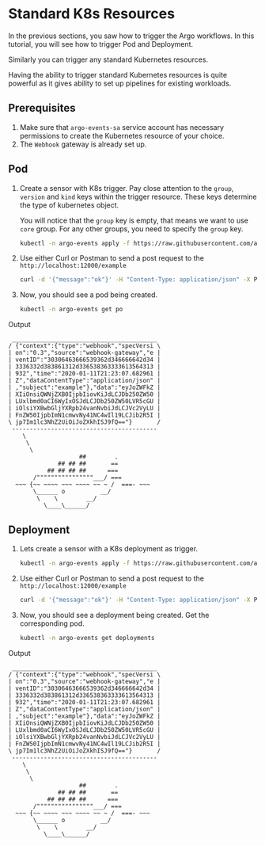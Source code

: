 # Standard K8s Resources
In the previous sections, you saw how to trigger the Argo workflows. In this tutorial, you 
will see how to trigger Pod and Deployment.

Similarly you can trigger any standard Kubernetes resources.

Having the ability to trigger standard Kubernetes resources is quite powerful as it gives ability to
set up pipelines for existing workloads.



## Prerequisites
1. Make sure that `argo-events-sa` service account has necessary permissions to 
create the Kubernetes resource of your choice.
2. The `Webhook` gateway is already set up.

## Pod

1. Create a sensor with K8s trigger. Pay close attention to the `group`, `version` and `kind`
   keys within the trigger resource. These keys determine the type of kubernetes object.
   
   You will notice that the `group` key is empty, that means we want to use `core` group.
   For any other groups, you need to specify the `group` key.
   
   ```bash
   kubectl -n argo-events apply -f https://raw.githubusercontent.com/argoproj/argo-events/master/examples/tutorials/03-standard-k8s-resources/sensor-pod.yaml
   ```

2. Use either Curl or Postman to send a post request to the `http://localhost:12000/example`
   
   ```bash
   curl -d '{"message":"ok"}' -H "Content-Type: application/json" -X POST http://localhost:12000/example
   ```
   
3. Now, you should see a pod being created.
   
   ```bash
   kubectl -n argo-events get po
   ```
  
  Output
  
  ```
   _________________________________________ 
  / {"context":{"type":"webhook","specVersi \
  | on":"0.3","source":"webhook-gateway","e |
  | ventID":"30306463666539362d346666642d34 |
  | 3336332d383861312d336538363333613564313 |
  | 932","time":"2020-01-11T21:23:07.682961 |
  | Z","dataContentType":"application/json" |
  | ,"subject":"example"},"data":"eyJoZWFkZ |
  | XIiOnsiQWNjZXB0IjpbIiovKiJdLCJDb250ZW50 |
  | LUxlbmd0aCI6WyIxOSJdLCJDb250ZW50LVR5cGU |
  | iOlsiYXBwbGljYXRpb24vanNvbiJdLCJVc2VyLU |
  | FnZW50IjpbImN1cmwvNy41NC4wIl19LCJib2R5I |
  \ jp7Im1lc3NhZ2UiOiJoZXkhISJ9fQ=="}       /
   ----------------------------------------- 
      \
       \
        \     
                      ##        .            
                ## ## ##       ==            
             ## ## ## ##      ===            
         /""""""""""""""""___/ ===        
    ~~~ {~~ ~~~~ ~~~ ~~~~ ~~ ~ /  ===- ~~~   
         \______ o          __/            
          \    \        __/             
            \____\______/   
  ```

## Deployment
1. Lets create a sensor with a K8s deployment as trigger.
   
   ```bash
   kubectl -n argo-events apply -f https://raw.githubusercontent.com/argoproj/argo-events/master/examples/tutorials/03-standard-k8s-resources/sensor-deployment.yaml
   ```


2. Use either Curl or Postman to send a post request to the `http://localhost:12000/example`
   
   ```bash
   curl -d '{"message":"ok"}' -H "Content-Type: application/json" -X POST http://localhost:12000/example
   ```
   
3. Now, you should see a deployment being created. Get the corresponding pod.
   
   ```bash
   kubectl -n argo-events get deployments
   ```

  Output
  
  ```
   _________________________________________ 
  / {"context":{"type":"webhook","specVersi \
  | on":"0.3","source":"webhook-gateway","e |
  | ventID":"30306463666539362d346666642d34 |
  | 3336332d383861312d336538363333613564313 |
  | 932","time":"2020-01-11T21:23:07.682961 |
  | Z","dataContentType":"application/json" |
  | ,"subject":"example"},"data":"eyJoZWFkZ |
  | XIiOnsiQWNjZXB0IjpbIiovKiJdLCJDb250ZW50 |
  | LUxlbmd0aCI6WyIxOSJdLCJDb250ZW50LVR5cGU |
  | iOlsiYXBwbGljYXRpb24vanNvbiJdLCJVc2VyLU |
  | FnZW50IjpbImN1cmwvNy41NC4wIl19LCJib2R5I |
  \ jp7Im1lc3NhZ2UiOiJoZXkhISJ9fQ=="}       /
   ----------------------------------------- 
      \
       \
        \     
                      ##        .            
                ## ## ##       ==            
             ## ## ## ##      ===            
         /""""""""""""""""___/ ===        
    ~~~ {~~ ~~~~ ~~~ ~~~~ ~~ ~ /  ===- ~~~   
         \______ o          __/            
          \    \        __/             
            \____\______/   
  ```
